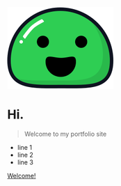 <!-- _coverpage.md -->

![logo](images/icon.svg)

# Hi.

> Welcome to my portfolio site

- line 1
- line 2
- line 3

<!--[GitHub](https://github.com/docsifyjs/docsify/)-->
[Welcome!](#about-me)